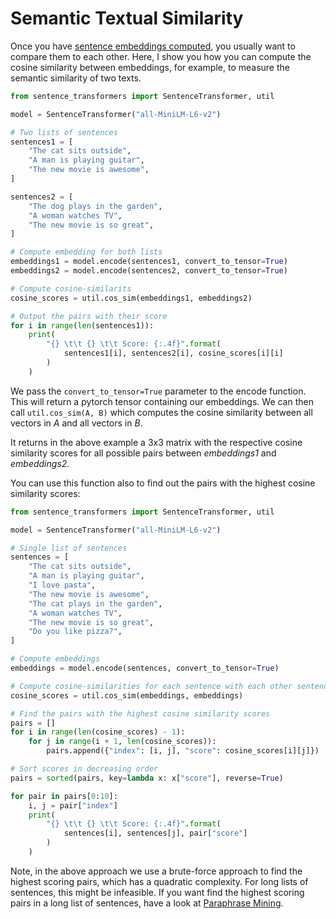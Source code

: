 # Semantic Textual Similarity

Once you have  [sentence embeddings computed](../../examples/applications/computing-embeddings/README.md), you usually want to compare them to each other. Here, I show you how you can compute the cosine similarity between embeddings, for example, to measure the semantic similarity of two texts.

```python
from sentence_transformers import SentenceTransformer, util

model = SentenceTransformer("all-MiniLM-L6-v2")

# Two lists of sentences
sentences1 = [
    "The cat sits outside",
    "A man is playing guitar",
    "The new movie is awesome",
]

sentences2 = [
    "The dog plays in the garden",
    "A woman watches TV",
    "The new movie is so great",
]

# Compute embedding for both lists
embeddings1 = model.encode(sentences1, convert_to_tensor=True)
embeddings2 = model.encode(sentences2, convert_to_tensor=True)

# Compute cosine-similarits
cosine_scores = util.cos_sim(embeddings1, embeddings2)

# Output the pairs with their score
for i in range(len(sentences1)):
    print(
        "{} \t\t {} \t\t Score: {:.4f}".format(
            sentences1[i], sentences2[i], cosine_scores[i][i]
        )
    )
```

We pass the `convert_to_tensor=True` parameter to the encode function. This will return a pytorch tensor containing our embeddings. We can then call `util.cos_sim(A, B)` which computes the cosine similarity between all vectors in *A* and all vectors in *B*. 

It returns in the above example a 3x3 matrix with the respective cosine similarity scores for all possible pairs between *embeddings1* and *embeddings2*.


You can use this function also to find out the pairs with the highest cosine similarity scores:
```python
from sentence_transformers import SentenceTransformer, util

model = SentenceTransformer("all-MiniLM-L6-v2")

# Single list of sentences
sentences = [
    "The cat sits outside",
    "A man is playing guitar",
    "I love pasta",
    "The new movie is awesome",
    "The cat plays in the garden",
    "A woman watches TV",
    "The new movie is so great",
    "Do you like pizza?",
]

# Compute embeddings
embeddings = model.encode(sentences, convert_to_tensor=True)

# Compute cosine-similarities for each sentence with each other sentence
cosine_scores = util.cos_sim(embeddings, embeddings)

# Find the pairs with the highest cosine similarity scores
pairs = []
for i in range(len(cosine_scores) - 1):
    for j in range(i + 1, len(cosine_scores)):
        pairs.append({"index": [i, j], "score": cosine_scores[i][j]})

# Sort scores in decreasing order
pairs = sorted(pairs, key=lambda x: x["score"], reverse=True)

for pair in pairs[0:10]:
    i, j = pair["index"]
    print(
        "{} \t\t {} \t\t Score: {:.4f}".format(
            sentences[i], sentences[j], pair["score"]
        )
    )
```

Note, in the above approach we use a brute-force approach to find the highest scoring pairs, which has a quadratic complexity. For long lists of sentences, this might be infeasible. If you want find the highest scoring pairs in a long list of sentences, have a look at [Paraphrase Mining](../../examples/applications/paraphrase-mining/README.md).